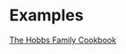 # Examples

[The Hobbs Family Cookbook](https://craigahobbs.github.io/markdown-book/#categories.0=Introduction&url=https://craigahobbs.github.io/hobbs-family-cookbook/HobbsFamilyCookbook.json)
